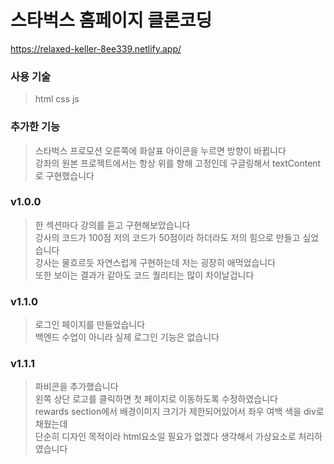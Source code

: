 # 스타벅스 홈페이지 클론코딩
https://relaxed-keller-8ee339.netlify.app/

### 사용 기술  
>html css js 

### 추가한 기능  
>스타벅스 프로모션 오른쪽에 화살표 아이콘을 누르면 방향이 바뀝니다  
강좌의 원본 프로젝트에서는 항상 위를 향해 고정인데 구글링해서 textContent로 구현했습니다

### v1.0.0  
>한 섹션마다 강의를 듣고 구현해보았습니다  
강사의 코드가 100점 저의 코드가 50점이라 하더라도 저의 힘으로 만들고 싶었습니다  
강사는 물흐르듯 자연스럽게 구현하는데 저는 굉장히 애먹었습니다  
또한 보이는 결과가 같아도 코드 퀄리티는 많이 차이날겁니다  

### v1.1.0  
>로그인 페이지를 만들었습니다  
백엔드 수업이 아니라 실제 로그인 기능은 없습니다

### v1.1.1  
>파비콘을 추가했습니다  
왼쪽 상단 로고를 클릭하면 첫 페이지로 이동하도록 수정하였습니다  
rewards section에서 배경이미지 크기가 제한되어있어서 좌우 여백 색을 div로 채웠는데  
단순히 디자인 목적이라 html요소일 필요가 없겠다 생각해서 가상요소로 처리하였습니다
